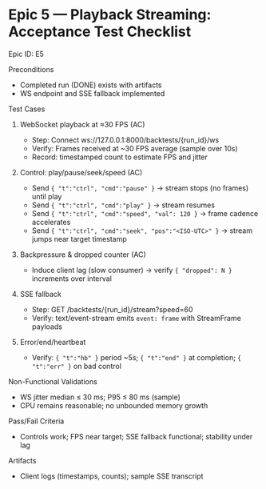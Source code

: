 # Epic 5 — Playback Streaming: Acceptance Test Checklist
Epic ID: E5



Preconditions
- Completed run (DONE) exists with artifacts
- WS endpoint and SSE fallback implemented

Test Cases
1) WebSocket playback at ≈30 FPS (AC)
   - Step: Connect ws://127.0.0.1:8000/backtests/{run_id}/ws
   - Verify: Frames received at ~30 FPS average (sample over 10s)
   - Record: timestamped count to estimate FPS and jitter

2) Control: play/pause/seek/speed (AC)
   - Send `{ "t":"ctrl", "cmd":"pause" }` → stream stops (no frames) until play
   - Send `{ "t":"ctrl", "cmd":"play" }` → stream resumes
   - Send `{ "t":"ctrl", "cmd":"speed", "val": 120 }` → frame cadence accelerates
   - Send `{ "t":"ctrl", "cmd":"seek", "pos":"<ISO-UTC>" }` → stream jumps near target timestamp

3) Backpressure & dropped counter (AC)
   - Induce client lag (slow consumer) → verify `{ "dropped": N }` increments over interval

4) SSE fallback
   - Step: GET /backtests/{run_id}/stream?speed=60
   - Verify: text/event-stream emits `event: frame` with StreamFrame payloads

5) Error/end/heartbeat
   - Verify: `{ "t":"hb" }` period ~5s; `{ "t":"end" }` at completion; `{ "t":"err" }` on bad control

Non-Functional Validations
- WS jitter median ≤ 30 ms; P95 ≤ 80 ms (sample)
- CPU remains reasonable; no unbounded memory growth

Pass/Fail Criteria
- Controls work; FPS near target; SSE fallback functional; stability under lag

Artifacts
- Client logs (timestamps, counts); sample SSE transcript

